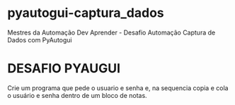 # pyautogui-captura_dados
Mestres da Automação Dev Aprender - Desafio Automação Captura de Dados com PyAutogui

# DESAFIO PYAUGUI 
Crie um programa que pede o usuario e senha e, na sequencia 
copia e cola o usuário e senha dentro de um bloco de notas. 

